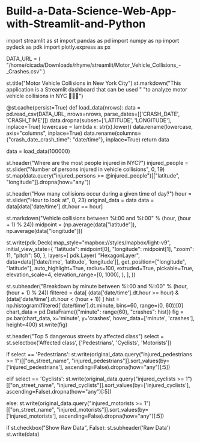 # Build-a-Data-Science-Web-App-with-Streamlit-and-Python
import streamlit as st
import pandas as pd
import numpy as np
import pydeck as pdk
import plotly.express as px


DATA_URL = (
    "/home/cicada/Downloads/rhyme/streamlit/Motor_Vehicle_Collisions_-_Crashes.csv"
)

st.title("Motor Vehicle Collisions in New York City")
st.markdown("This application is a Streamlit dashboard that can be used "
            "to analyze motor vehicle collisions in NYC 🗽💥🚗")

@st.cache(persist=True)
def load_data(nrows):
    data = pd.read_csv(DATA_URL, nrows=nrows, parse_dates=[['CRASH_DATE', 'CRASH_TIME']])
    data.dropna(subset=['LATITUDE', 'LONGITUDE'], inplace=True)
    lowercase = lambda x: str(x).lower()
    data.rename(lowercase, axis="columns", inplace=True)
    data.rename(columns={"crash_date_crash_time": "date/time"}, inplace=True)
    return data

data = load_data(100000)

st.header("Where are the most people injured in NYC?")
injured_people = st.slider("Number of persons injured in vehicle collisions", 0, 19)
st.map(data.query("injured_persons >= @injured_people")[["latitude", "longitude"]].dropna(how="any"))

st.header("How many collisions occur during a given time of day?")
hour = st.slider("Hour to look at", 0, 23)
original_data = data
data = data[data['date/time'].dt.hour == hour]

st.markdown("Vehicle collisions between %i:00 and %i:00" % (hour, (hour + 1) % 24))
midpoint = (np.average(data["latitude"]), np.average(data["longitude"]))

st.write(pdk.Deck(
    map_style="mapbox://styles/mapbox/light-v9",
    initial_view_state={
        "latitude": midpoint[0],
        "longitude": midpoint[1],
        "zoom": 11,
        "pitch": 50,
    },
    layers=[
        pdk.Layer(
        "HexagonLayer",
        data=data[['date/time', 'latitude', 'longitude']],
        get_position=["longitude", "latitude"],
        auto_highlight=True,
        radius=100,
        extruded=True,
        pickable=True,
        elevation_scale=4,
        elevation_range=[0, 1000],
        ),
    ],
))

st.subheader("Breakdown by minute between %i:00 and %i:00" % (hour, (hour + 1) % 24))
filtered = data[
    (data['date/time'].dt.hour >= hour) & (data['date/time'].dt.hour < (hour + 1))
]
hist = np.histogram(filtered['date/time'].dt.minute, bins=60, range=(0, 60))[0]
chart_data = pd.DataFrame({"minute": range(60), "crashes": hist})
fig = px.bar(chart_data, x='minute', y='crashes', hover_data=['minute', 'crashes'], height=400)
st.write(fig)

st.header("Top 5 dangerous streets by affected class")
select = st.selectbox('Affected class', ['Pedestrians', 'Cyclists', 'Motorists'])

if select == 'Pedestrians':
    st.write(original_data.query("injured_pedestrians >= 1")[["on_street_name", "injured_pedestrians"]].sort_values(by=['injured_pedestrians'], ascending=False).dropna(how="any")[:5])

elif select == 'Cyclists':
    st.write(original_data.query("injured_cyclists >= 1")[["on_street_name", "injured_cyclists"]].sort_values(by=['injured_cyclists'], ascending=False).dropna(how="any")[:5])

else:
    st.write(original_data.query("injured_motorists >= 1")[["on_street_name", "injured_motorists"]].sort_values(by=['injured_motorists'], ascending=False).dropna(how="any")[:5])


if st.checkbox("Show Raw Data", False):
    st.subheader('Raw Data')
    st.write(data)
